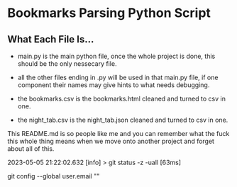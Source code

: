 # Bookmarks Parsing Python Script

## What Each File Is...

- main.py is the main python file, once the whole project is done, this should be the only nessecary file.

- all the other files ending in .py will be used in that main.py file, if one component their names may give hints to what needs debugging.

- the bookmarks.csv is the bookmarks.html cleaned and turned to csv in one.
- the night_tab.csv is the night_tab.json cleaned and turned to csv in one.

This README.md is so people like me and you can remember what the fuck this whole thing means when we move onto another project and forget about all of this.

2023-05-05 21:22:02.632 [info] > git status -z -uall [63ms]

git config --global user.email ""